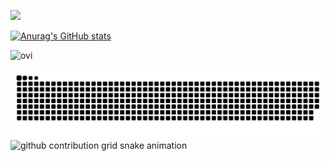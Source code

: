 ![](https://komarev.com/ghpvc/?username=sryu1&color=brightgreen)

[![Anurag's GitHub stats](https://github-readme-stats.vercel.app/api?username=sryu1&show_icons=true&theme=algolia&count_private=true)](https://github.com/anuraghazra/github-readme-stats)

<img src="https://github-readme-stats.vercel.app/api/top-langs?username=sryu1&show_icons=true&locale=en&layout=compact&theme=chartreuse-dark" alt="ovi" />

![github contribution grid snake animation](https://raw.githubusercontent.com/sryu1/sryu1/output/github-contribution-grid-snake-dark.svg#gh-dark-mode-only)![github contribution grid snake animation](https://raw.githubusercontent.com/platane/sryu1/sryu1/github-contribution-grid-snake.svg#gh-light-mode-only)
